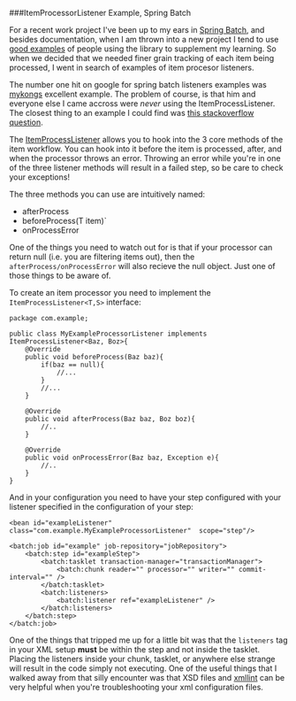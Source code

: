 ###ItemProcessorListener Example, Spring Batch

For a recent work project I've been up to my ears in [Spring Batch], and besides
documentation, when I am thrown into a new project I tend to use [good examples]
of people using the library to supplement my learning. So when we decided that we
needed finer grain tracking of each item being processed, I went in search of
examples of item procesor listeners. 

The number one hit on google for spring batch listeners examples was [mykongs]
excellent example. The problem of course, is that him and everyone else I came
accross were _never_ using the ItemProcessListener. The closest thing to an 
example I could find was [this stackoverflow question].

The [ItemProcessListener] allows you to hook into the 3 core methods of the item
workflow. You can hook into it before the item is processed, after, and when the
processor throws an error. Throwing an error while you're in one of the three
listener methods will result in a failed step, so be care to check your exceptions!

The three methods you can use are intuitively named:

- afterProcess
- beforeProcess(T item)`
- onProcessError

One of the things you need to watch out for is that if your processor can return
null (i.e. you are filtering items out), then the `afterProcess/onProcessError` 
will also recieve the null object. Just one of those things to be aware of.

To create an item processor you need to implement the `ItemProcessListener<T,S>` interface:

	package com.example;

	public class MyExampleProcessorListener implements ItemProcessListener<Baz, Boz>{
		@Override
		public void beforeProcess(Baz baz){
			if(baz == null){
				//...
			}
			//...
		}

		@Override
		public void afterProcess(Baz baz, Boz boz){
			//..
		}

		@Override
		public void onProcessError(Baz baz, Exception e){
			//..
		}
	}

And in your configuration you need to have your step configured with your listener
specified in the configuration of your step:


	<bean id="exampleListener" class="com.example.MyExampleProcessorListener"  scope="step"/>

	<batch:job id="example" job-repository="jobRepository">
		<batch:step id="exampleStep">
			<batch:tasklet transaction-manager="transactionManager">
				<batch:chunk reader="" processor="" writer="" commit-interval="" />
			</batch:tasklet>
			<batch:listeners>
				<batch:listener ref="exampleListener" />
			</batch:listeners>
		</batch:step>
	</batch:job>

One of the things that tripped me up for a little bit was that the `listeners` 
tag in your XML setup **must** be within the step and not inside the tasklet.
Placing the listeners inside your chunk, tasklet, or anywhere else strange 
will result in the code simply not executing. One of the useful things that 
I walked away from that silly encounter was that XSD files and [xmllint] can be
very helpful when you're troubleshooting your xml configuration files.


[Spring Batch]:http://projects.spring.io/spring-batch/
[good examples]:www.mkyong.com/tutorials/spring-batch-tutorial/
[mykongs]:www.mkyong.com/spring-batch/spring-batch-listeners-example/
[this stackoverflow question]:http://stackoverflow.com/questions/18417753/implementing-itemprocesslistener-for-a-chain-of-itemprocessors
[ItemProcessListener]:http://docs.spring.io/spring-batch/trunk/apidocs/org/springframework/batch/core/ItemProcessListener.html
[xmllint]:http://xmlsoft.org/xmllint.html